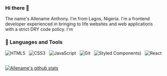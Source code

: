### Hi there 👋

The name's Allename Anthony. I'm from Lagos, Nigeria. I'm a frontend developer experienced in bringing to life websites and web applications with a strict DRY code policy. I'm 


### 🧰 Languages and Tools

![HTML5](https://img.shields.io/badge/-HTML5-black?logo=html5&style=social)&nbsp;&nbsp;
![CSS3](https://img.shields.io/badge/-CSS3-black?logo=css3&style=social)&nbsp;&nbsp;
![JavaScript](https://img.shields.io/badge/-JavaScript-black?logo=javascript&style=social)&nbsp;&nbsp;
![Git](https://img.shields.io/badge/-git-black?logo=git&style=social)&nbsp;&nbsp;
![Styled Components](https://img.shields.io/badge/-styledcomponents-black?logo=styledcomponents&style=social))&nbsp;&nbsp;
![React](https://img.shields.io/badge/-React-black?logo=react&style=social)&nbsp;&nbsp;
<br />

[![Allename's github stats](https://github-readme-stats.vercel.app/api?username=Allenamea&count_private=true&show_icons=true&theme=chartreuse-dark)](https://github.com/murewaashiru/github-readme-stats)
